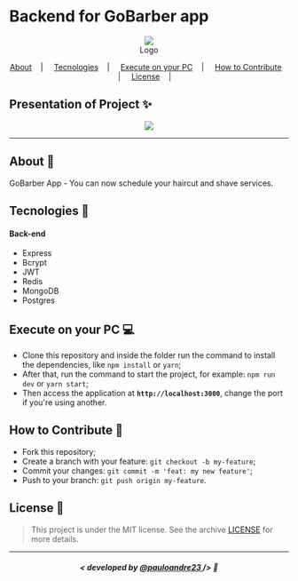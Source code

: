 

<h1>Backend for GoBarber app</h1>

<p align="center">
<image src="https://www.cleverfiles.com/howto/wp-content/uploads/2018/03/minion.jpg"/></br>
<label>Logo</label>
</p>

<p align="center">
  <a href="#about-memo">About</a>&nbsp;&nbsp;&nbsp; | &nbsp;&nbsp;&nbsp;
  <a href="#tecnologies-rocket">Tecnologies</a>&nbsp;&nbsp;&nbsp; | &nbsp;&nbsp;&nbsp;
  <a href="#execute-on-your-pc-computer">Execute on your PC</a>&nbsp;&nbsp;&nbsp; | &nbsp;&nbsp;&nbsp;
  <a href="#how-to-contribute-">How to Contribute</a>&nbsp;&nbsp;&nbsp; | &nbsp;&nbsp;&nbsp;
  <a href="#license-scroll">License</a>&nbsp;&nbsp;&nbsp; | &nbsp;&nbsp;&nbsp;
</p>




## Presentation of Project :sparkles:

<p align="center">
<image src="https://imgur.com/DmwjUKg.png" />
</p>

---


## About :memo:

GoBarber App - You can now schedule your haircut and shave services. 

## Tecnologies :rocket:

#### Back-end
- Express
- Bcrypt
- JWT
- Redis
- MongoDB
- Postgres
## Execute on your PC :computer:

- Clone this repository and inside the folder run the command to install the dependencies, like `npm install` or `yarn`;
- After that, run the command to start the project, for example: `npm run dev` or `yarn start`;
- Then access the application at <strong> `http://localhost:3000`</strong>, change the port if you're using another.

## How to Contribute 🤔

- Fork this repository;
- Create a branch with your feature: `git checkout -b my-feature`;
- Commit your changes: `git commit -m 'feat: my new feature'`;
- Push to your branch: `git push origin my-feature`.

## License :scroll:

> This project is under the MIT license. See the archive [LICENSE](LICENSE) for more details.

---

##### <p align="center"> <strong> < developed by <a href="#"> @pauloandre23  </a> /> </strong>  :wave:

